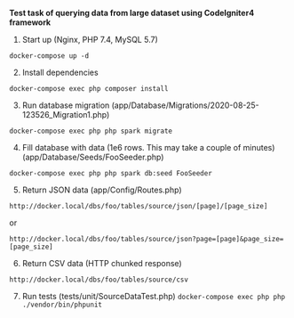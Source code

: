 **Test task of querying data from large dataset using CodeIgniter4 framework**

1) Start up
(Nginx, PHP 7.4, MySQL 5.7)

```docker-compose up -d```

2) Install dependencies

```docker-compose exec php composer install```

3) Run database migration
(app/Database/Migrations/2020-08-25-123526_Migration1.php)

```docker-compose exec php php spark migrate```

4) Fill database with data (1e6 rows. This may take a couple of minutes)
(app/Database/Seeds/FooSeeder.php)

```docker-compose exec php php spark db:seed FooSeeder```

5) Return JSON data
(app/Config/Routes.php)

```http://docker.local/dbs/foo/tables/source/json/[page]/[page_size]```

or

```http://docker.local/dbs/foo/tables/source/json?page=[page]&page_size=[page_size]```

6) Return CSV data (HTTP chunked response)

```http://docker.local/dbs/foo/tables/source/csv```

7) Run tests
(tests/unit/SourceDataTest.php)
```docker-compose exec php php ./vendor/bin/phpunit```